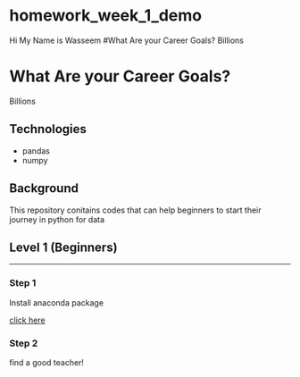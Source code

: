 # homework_week_1_demo
Hi My Name is Wasseem
#What Are your Career Goals?
Billions

# What Are your Career Goals?

Billions

## Technologies
* pandas
* numpy

## Background
This repository conitains codes that can help beginners to start their journey in python for data

## Level 1 (Beginners)
---
### Step 1
Install anaconda package

[click here](https://www.anaconda.com/products/distribution)

### Step 2
find a good teacher!

